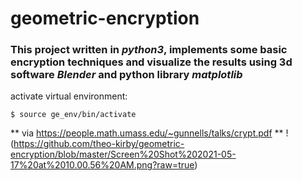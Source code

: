 # geometric-encryption 

### This project written in ***python3***, implements some basic encryption techniques and visualize the results using 3d software ***Blender*** and python library ***matplotlib***

 activate virtual environment: 

```
$ source ge_env/bin/activate
```

** via https://people.math.umass.edu/~gunnells/talks/crypt.pdf **
!(https://github.com/theo-kirby/geometric-encryption/blob/master/Screen%20Shot%202021-05-17%20at%2010.00.56%20AM.png?raw=true)

